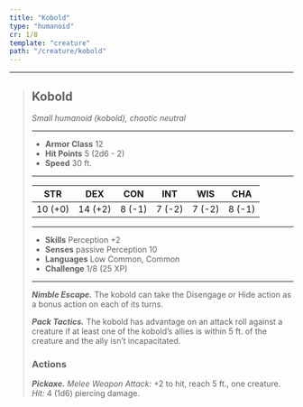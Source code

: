 ```yaml
---
title: "Kobold"
type: "humanoid"
cr: 1/8
template: "creature"
path: "/creature/kobold"
---
```


___
>
> ## Kobold
> *Small humanoid (kobold), chaotic neutral*   
> ___  
>
> - **Armor Class** 12
> - **Hit Points** 5 (2d6 - 2)
> - **Speed** 30 ft.
> ___  
>
> STR | DEX | CON | INT | WIS | CHA
>|:---:|:---:|:---:|:---:|:---:|:---:|
> 10 (+0)|14 (+2)|8 (-1)|7 (-2)|7 (-2)|8 (-1)|
> ___  
>
> - **Skills** Perception +2
> - **Senses** passive Perception 10
> - **Languages** Low Common, Common  
> - **Challenge** 1/8 (25 XP)  
> ___
>
> ***Nimble Escape.*** The kobold can take the Disengage or Hide action as a bonus action on each of its turns.
>
> ***Pack Tactics.*** The kobold has advantage on an attack roll against a creature if at least one of the kobold’s allies is within 5 ft. of the creature and the ally isn’t incapacitated.
>
> ### Actions
> ***Pickaxe.*** *Melee Weapon Attack:* +2 to hit, reach 5 ft., one creature. *Hit:* 4 (1d6) piercing damage.
